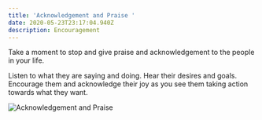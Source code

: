 ```yaml
---
title: 'Acknowledgement and Praise '
date: 2020-05-23T23:17:04.940Z
description: Encouragement
---
```

Take a moment to stop and give praise and acknowledgement to the people in your life. 

Listen to what they are saying and doing. Hear their desires and goals. Encourage them and acknowledge their joy as you see them taking action towards what they want.

![Acknowledgement and Praise ](/img/acknowledgement.jpg "Acknowledgement and Praise ")
